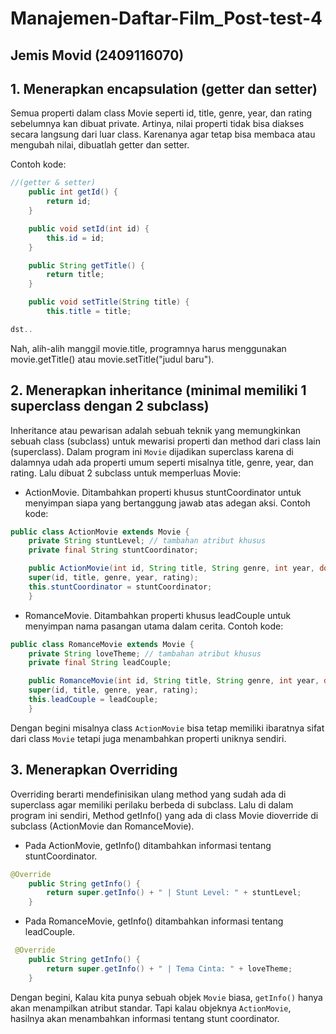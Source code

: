# Manajemen-Daftar-Film_Post-test-4
## Jemis Movid (2409116070)

## 1. Menerapkan encapsulation (getter dan setter)

Semua properti dalam class Movie seperti id, title, genre, year, dan rating sebelumnya kan dibuat private. Artinya, nilai properti tidak bisa diakses secara langsung dari luar class.
Karenanya agar tetap bisa membaca atau mengubah nilai, dibuatlah getter dan setter.

Contoh kode:
```java
//(getter & setter)
    public int getId() {
        return id;
    }

    public void setId(int id) {
        this.id = id;
    }

    public String getTitle() {
        return title;
    }

    public void setTitle(String title) {
        this.title = title;

dst..
```

Nah, alih-alih manggil movie.title, programnya harus menggunakan movie.getTitle() atau movie.setTitle("judul baru").

## 2. Menerapkan inheritance (minimal memiliki 1 superclass dengan 2 subclass)

Inheritance atau pewarisan adalah sebuah teknik yang memungkinkan sebuah class (subclass) untuk mewarisi properti dan method dari class lain (superclass).
Dalam program ini ```Movie``` dijadikan superclass karena di dalamnya udah ada properti umum seperti misalnya title, genre, year, dan rating.
Lalu dibuat 2 subclass untuk memperluas Movie:
- ActionMovie. Ditambahkan properti khusus stuntCoordinator untuk menyimpan siapa yang bertanggung jawab atas adegan aksi.
Contoh kode:
```java
public class ActionMovie extends Movie {
    private String stuntLevel; // tambahan atribut khusus
    private final String stuntCoordinator;

    public ActionMovie(int id, String title, String genre, int year, double rating, String stuntCoordinator) {
    super(id, title, genre, year, rating);
    this.stuntCoordinator = stuntCoordinator;
    }
```

- RomanceMovie. Ditambahkan properti khusus leadCouple untuk menyimpan nama pasangan utama dalam cerita.
Contoh kode:
```java
public class RomanceMovie extends Movie {
    private String loveTheme; // tambahan atribut khusus
    private final String leadCouple;

    public RomanceMovie(int id, String title, String genre, int year, double rating, String leadCouple) {
    super(id, title, genre, year, rating);
    this.leadCouple = leadCouple;
    }
```

Dengan begini misalnya class ```ActionMovie``` bisa tetap memiliki ibaratnya sifat dari class ```Movie``` tetapi juga menambahkan properti uniknya sendiri.

## 3. Menerapkan Overriding

Overriding berarti mendefinisikan ulang method yang sudah ada di superclass agar memiliki perilaku berbeda di subclass. Lalu di dalam program ini sendiri, Method getInfo() yang ada di class Movie dioverride di subclass (ActionMovie dan RomanceMovie).
- Pada ActionMovie, getInfo() ditambahkan informasi tentang stuntCoordinator.
```java
@Override
    public String getInfo() {
        return super.getInfo() + " | Stunt Level: " + stuntLevel;
    }
```
- Pada RomanceMovie, getInfo() ditambahkan informasi tentang leadCouple.
```java
 @Override
    public String getInfo() {
        return super.getInfo() + " | Tema Cinta: " + loveTheme;
    }
```

Dengan begini, Kalau kita punya sebuah objek ```Movie``` biasa, ```getInfo()``` hanya akan menampilkan atribut standar. Tapi kalau objeknya ```ActionMovie```, hasilnya akan menambahkan informasi tentang stunt coordinator.
